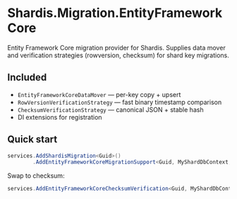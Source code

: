 # Shardis.Migration.EntityFrameworkCore

Entity Framework Core migration provider for Shardis. Supplies data mover and verification strategies (rowversion, checksum) for shard key migrations.

## Included

* `EntityFrameworkCoreDataMover` — per-key copy + upsert
* `RowVersionVerificationStrategy` — fast binary timestamp comparison
* `ChecksumVerificationStrategy` — canonical JSON + stable hash
* DI extensions for registration

## Quick start


```csharp
services.AddShardisMigration<Guid>()
        .AddEntityFrameworkCoreMigrationSupport<Guid, MyShardDbContext, MyEntity>();
```

Swap to checksum:

```csharp
services.AddEntityFrameworkCoreChecksumVerification<Guid, MyShardDbContext, MyEntity>();
```

